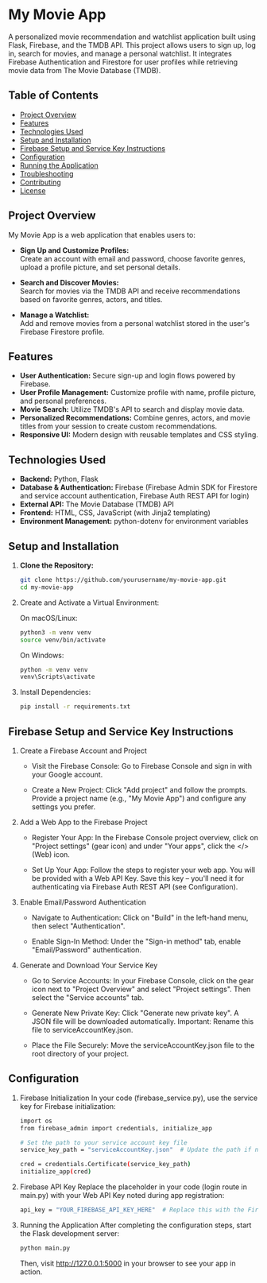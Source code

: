 # My Movie App

A personalized movie recommendation and watchlist application built using Flask, Firebase, and the TMDB API. This project allows users to sign up, log in, search for movies, and manage a personal watchlist. It integrates Firebase Authentication and Firestore for user profiles while retrieving movie data from The Movie Database (TMDB).

## Table of Contents

- [Project Overview](#project-overview)
- [Features](#features)
- [Technologies Used](#technologies-used)
- [Setup and Installation](#setup-and-installation)
- [Firebase Setup and Service Key Instructions](#firebase-setup-and-service-key-instructions)
- [Configuration](#configuration)
- [Running the Application](#running-the-application)
- [Troubleshooting](#troubleshooting)
- [Contributing](#contributing)
- [License](#license)

## Project Overview

My Movie App is a web application that enables users to:

- **Sign Up and Customize Profiles:**  
  Create an account with email and password, choose favorite genres, upload a profile picture, and set personal details.
  
- **Search and Discover Movies:**  
  Search for movies via the TMDB API and receive recommendations based on favorite genres, actors, and titles.
  
- **Manage a Watchlist:**  
  Add and remove movies from a personal watchlist stored in the user's Firebase Firestore profile.

## Features

- **User Authentication:** Secure sign-up and login flows powered by Firebase.
- **User Profile Management:** Customize profile with name, profile picture, and personal preferences.
- **Movie Search:** Utilize TMDB's API to search and display movie data.
- **Personalized Recommendations:** Combine genres, actors, and movie titles from your session to create custom recommendations.
- **Responsive UI:** Modern design with reusable templates and CSS styling.

## Technologies Used

- **Backend:** Python, Flask
- **Database & Authentication:** Firebase (Firebase Admin SDK for Firestore and service account authentication, Firebase Auth REST API for login)
- **External API:** The Movie Database (TMDB) API
- **Frontend:** HTML, CSS, JavaScript (with Jinja2 templating)
- **Environment Management:** python-dotenv for environment variables

## Setup and Installation

1. **Clone the Repository:**

   ```bash
   git clone https://github.com/yourusername/my-movie-app.git
   cd my-movie-app
   ```
2. Create and Activate a Virtual Environment:

    On macOS/Linux:
   
    ```bash
    python3 -m venv venv
    source venv/bin/activate
    ```
    On Windows:
   
   ```bash
   python -m venv venv
   venv\Scripts\activate
   ```
4. Install Dependencies:

   ```bash
   pip install -r requirements.txt
   ```
   
## Firebase Setup and Service Key Instructions

1. Create a Firebase Account and Project
   - Visit the Firebase Console:
     Go to Firebase Console and sign in with your Google account.

   - Create a New Project:
     Click "Add project" and follow the prompts. Provide a project name (e.g., "My Movie App") and configure any settings you prefer.

2. Add a Web App to the Firebase Project
   - Register Your App:
     In the Firebase Console project overview, click on "Project settings" (gear icon) and under "Your apps", click the </> (Web) icon.

   - Set Up Your App:
     Follow the steps to register your web app. You will be provided with a Web API Key. Save this key – you'll need it for authenticating via Firebase Auth REST API (see Configuration).

3. Enable Email/Password Authentication
   - Navigate to Authentication:
     Click on "Build" in the left-hand menu, then select "Authentication".

   - Enable Sign-In Method:
     Under the "Sign-in method" tab, enable "Email/Password" authentication.

4. Generate and Download Your Service Key
   - Go to Service Accounts:
     In your Firebase Console, click on the gear icon next to "Project Overview" and select "Project settings". Then select the "Service accounts" tab.

   - Generate New Private Key:
     Click "Generate new private key". A JSON file will be downloaded automatically.
     Important: Rename this file to serviceAccountKey.json.

   - Place the File Securely:
     Move the serviceAccountKey.json file to the root directory of your project.
     
## Configuration

1. Firebase Initialization
   In your code (firebase_service.py), use the service key for Firebase initialization:

   ```bash
   import os
   from firebase_admin import credentials, initialize_app

   # Set the path to your service account key file
   service_key_path = "serviceAccountKey.json"  # Update the path if needed

   cred = credentials.Certificate(service_key_path)
   initialize_app(cred)
   ```
2. Firebase API Key
   Replace the placeholder in your code (login route in main.py) with your Web API Key noted during app registration:
   
   ```bash
   api_key = "YOUR_FIREBASE_API_KEY_HERE"  # Replace this with the Firebase Web API Key
   ```
3. Running the Application
   After completing the configuration steps, start the Flask development server:

   ```bash
   python main.py
   ```
   Then, visit http://127.0.0.1:5000 in your browser to see your app in action.
   
   
